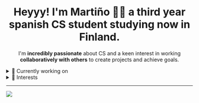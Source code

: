 <h1 align='center'>
  Heyyy! I'm Martiño 👨‍💻 a third year spanish CS student studying now in Finland.
</h1>

<p align='center'>
  I'm <b>incredibly passionate</b> about CS and a keen interest in working <b>collaboratively with others</b> to create projects and achieve goals.
</p>
  
<details>
  <summary>🔭 Currently working on</summary>
  </br>
  I am <b>proud</b> to be working alongside a team of like-minded individuals, to develop an <b>autonomous system</b> for a <b>Formula Student</b> competition. Being a part of a team has given me invaluable insights into the <b>importance of communication</b>, and be able to work with engineers from different backgrounds and disciplines; giving me the chance, both <b>sharing and acquiring</b> different technical skills.
</details>

<details>
  <summary>🦀 Interests</summary>
  </br>
  <ul>
  <li>Low level SW stuff(embedded, OS, virtualization).</li>
 <li>Deployment and Infrastructure</li>
  <li>Observability.</li>
  <li>Looking forward to learn distributed systems.</li>
  </ul>
</details>

-----

<a href="https://www.linkedin.com/in/marti%C3%B1o-/">
  <img src="https://img.shields.io/badge/linkedin-%230077B5.svg?&style=for-the-badge&logo=linkedin&logoColor=white" />
</a>
